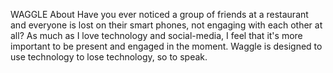 WAGGLE
About
Have you ever noticed a group of friends at a restaurant and everyone is lost on their smart phones, not engaging with each other at all? As much as I love technology and social-media, I feel that it's more important to be present and engaged in the moment. Waggle is designed to use technology to lose technology, so to speak.
